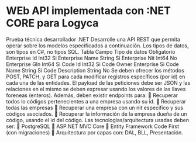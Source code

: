 # WEb API implementada con :NET CORE para Logyca

Prueba técnica desarrollador .NET
Desarrolle una API REST que permita operar sobre los modelos especificados a continuación. Los
tipos de datos, son tipos en C#, no tipos SQL.
Tabla Campo Tipo de datos Obligatorio
Enterprise Id Int32 Si
Enterprise Name String Si
Enterprise Nit Int64 No
Enterprise Gln Int64 Si
Code Id Int32 Si
Code Owner Enterprise Si
Code Name String Si
Code Description String No
Se deben ofrecer los métodos POST, PATCH, y GET para cada modificar registros específicos (por id)
en cada una de las entidades. El payload de las peticiones debe ser JSON y las relaciones en el mismo
se deben expresar usando los valores de las llaves foreneas (enteros). Además, deben existir
endpoints para:
 Recuperar todos lo códigos pertenecientes a una empresa usando su id.
 Recuperar todas las empresas
 Recuperar una empresa con un nit especifico y sus códigos asociados.
 Recuperar la información de la empresa dueña de un código, usando el id del código.
Las tecnologías/arquitectura usadas deben ser:
 PostgreSQL
 ASP.NET MVC Core
 Entity Framework Code First (con migraciones)
 Arquitectura por capas con: DAL, BLL, Presentación. 
